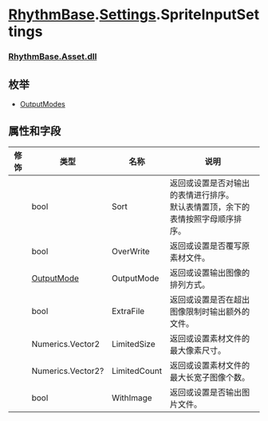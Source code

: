 # [RhythmBase](../namespaces.md).[Settings](../namespace/Settings.md).SpriteInputSettings
### [RhythmBase.Asset.dll](../assembly/RhythmAsset.md)

## 枚举

- [OutputModes](../enum/SpriteInputSettings.OutputMode.md)

## 属性和字段

修饰 | 类型 | 名称 | 说明
-|-|-|-
| | bool | Sort | 返回或设置是否对输出的表情进行排序。<br>默认表情置顶，余下的表情按照字母顺序排序。
| | bool | OverWrite | 返回或设置是否覆写原素材文件。
| | [OutputMode](../enum/SpriteInputSettings.OutputMode.md) | OutputMode | 返回或设置输出图像的排列方式。
| | bool | ExtraFile | 返回或设置是否在超出图像限制时输出额外的文件。
| | Numerics.Vector2 | LimitedSize | 返回或设置素材文件的最大像素尺寸。
| | Numerics.Vector2? | LimitedCount | 返回或设置素材文件的最大长宽子图像个数。
| | bool | WithImage | 返回或设置是否输出图片文件。